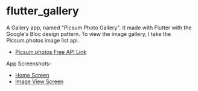 # flutter_gallery

A Gallery app, named "Picsum Photo Gallery". It made with Flutter with the Google's Bloc design pattern. 
To view the image gallery, I take the Picsum.photos image list api.
- [Picsum.photos Free API Link](https://picsum.photos/v2/list)

App Screenshots-
- [Home Screen](assets/images/home.jpg)
- [Image View Screen](assets/images/after_image_tap.jpg)

